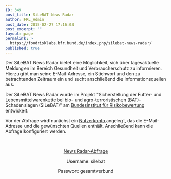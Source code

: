 ```yaml
---
ID: 349
post_title: SiLeBAT News Radar
author: FRL_Admin
post_date: 2015-02-27 17:16:03
post_excerpt: ""
layout: page
permalink: >
  https://foodrisklabs.bfr.bund.de/index.php/silebat-news-radar/
published: true
---
```

Der SiLeBAT News Radar bietet eine Möglichkeit, sich über tagesaktuelle Meldungen im Bereich Gesundheit und Verbraucherschutz zu informieren. Hierzu gibt man seine E-Mail-Adresse, ein Stichwort und den zu betrachtenden Zeitraum ein und sucht anschließend die Informationsquellen aus.

Der SiLeBAT News Radar wurde im Projekt "Sicherstellung der Futter- und Lebensmittelwarenkette bei bio- und agro-terroristischen (BAT)-Schadenslagen (SiLeBAT)" am <a title="Bundesinstitut für Risikobewertung" href="http://www.bfr.bund.de/de/start.html" target="_blank">Bundesinstitut für Risikobewertung</a> entwickelt.

Vor der Abfrage wird nunächst ein <a title="News Radar (Konfiguration zum regelmäßigen Erhalt)" href="https://knime.bfrlab.de/com.knime.enterprise.server/#/SiLeBAT/SiLeBAT_UserConfiguration" target="_blank">Nutzerkonto </a>angelegt, das die E-Mail-Adresse und die gewünschten Quellen enthält. Anschließend kann die Abfrage konfiguriert werden.

&nbsp;
<p style="text-align: center;"><a title="News Radar" href="https://knime.bfrlab.de/com.knime.enterprise.server/#/SiLeBAT/SiLeBAT_NewsReport" target="_blank">News Radar-Abfrage</a></p>
<p style="text-align: center;">Username: silebat</p>
<p style="text-align: center;">Passwort: gesamtverbund</p>
<p style="text-align: center;"></p>